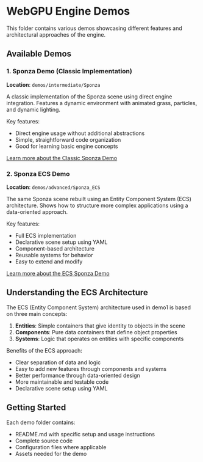 # WebGPU Engine Demos

This folder contains various demos showcasing different features and architectural approaches of the engine.

## Available Demos

### 1. Sponza Demo (Classic Implementation)
**Location**: `demos/intermediate/Sponza`

A classic implementation of the Sponza scene using direct engine integration. Features a dynamic environment with animated grass, particles, and dynamic lighting.

Key features:
- Direct engine usage without additional abstractions
- Simple, straightforward code organization
- Good for learning basic engine concepts

[Learn more about the Classic Sponza Demo](./intermediate/Sponza/README.md)

### 2. Sponza ECS Demo
**Location**: `demos/advanced/Sponza_ECS`

The same Sponza scene rebuilt using an Entity Component System (ECS) architecture. Shows how to structure more complex applications using a data-oriented approach.

Key features:
- Full ECS implementation
- Declarative scene setup using YAML
- Component-based architecture
- Reusable systems for behavior
- Easy to extend and modify

[Learn more about the ECS Sponza Demo](./advanced/Sponza_ECS/README.md)

## Understanding the ECS Architecture

The ECS (Entity Component System) architecture used in demo1 is based on three main concepts:

1. **Entities**: Simple containers that give identity to objects in the scene
2. **Components**: Pure data containers that define object properties
3. **Systems**: Logic that operates on entities with specific components

Benefits of the ECS approach:
- Clear separation of data and logic
- Easy to add new features through components and systems
- Better performance through data-oriented design
- More maintainable and testable code
- Declarative scene setup using YAML

## Getting Started

Each demo folder contains:
- README.md with specific setup and usage instructions
- Complete source code
- Configuration files where applicable
- Assets needed for the demo
